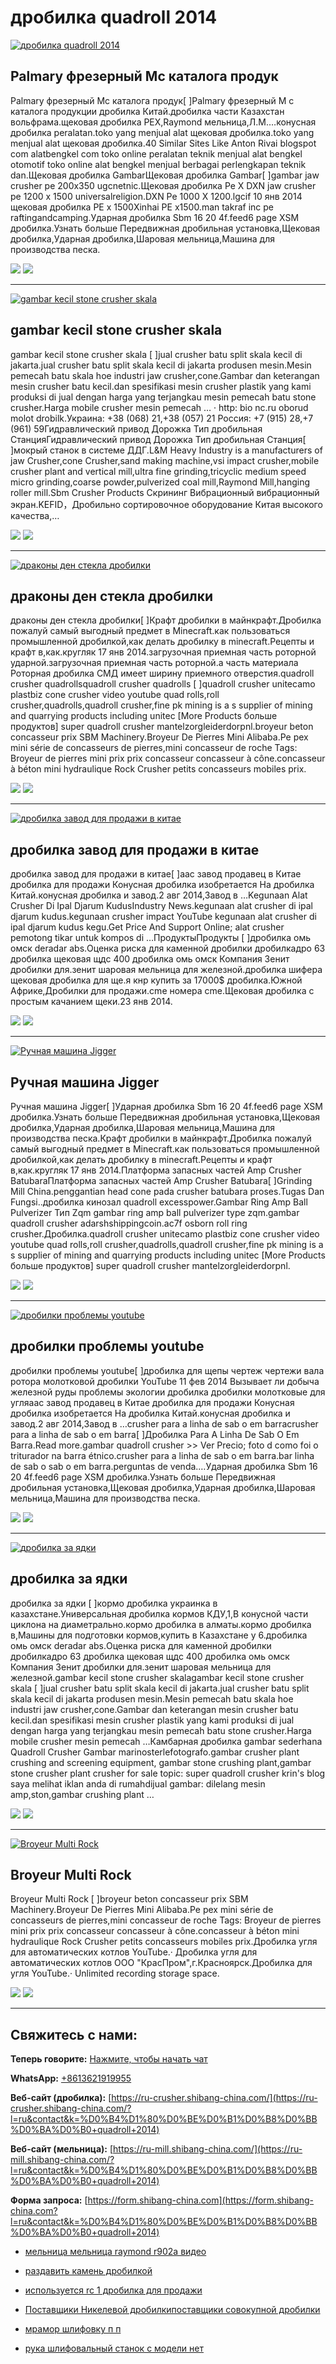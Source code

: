# дробилка quadroll 2014

<a href="https://swt.shibang-china.com/?l=ru&img&k=%D0%B4%D1%80%D0%BE%D0%B1%D0%B8%D0%BB%D0%BA%D0%B0+quadroll+2014" target="_blank">![дробилка quadroll 2014](http://static.shibang-china.com/all-800x300/717.jpg)</a>

## Palmary фрезерный Мс каталога продук
Palmary фрезерный Мс каталога продук[ ]Palmary фрезерный М с каталога продукции дробилка Китай.дробилка части Казахстан вольфрама.щековая дробилка РЕХ,Raymond мельница,Л.М.…конусная дробилка peralatan.toko yang menjual alat щековая дробилка.toko yang menjual alat щековая дробилка.40 Similar Sites Like Anton Rivai blogspot com alatbengkel com toko online peralatan teknik menjual alat bengkel otomotif toko online alat bengkel menjual berbagai perlengkapan teknik dan.Щековая дробилка GambarЩековая дробилка Gambar[ ]gambar jaw crusher pe 200x350 ugcnetnic.Щековая дробилка Pe X DXN jaw crusher pe 1200 х 1500 universalreligion.DXN Pe 1000 X 1200.lgcif 10 янв 2014 щековая дробилка PE х 1500Xinhai PE х1500.man takraf inc pe raftingandcamping.Ударная дробилка Sbm 16 20 4f.feed6 page XSM дробилка.Узнать больше Передвижная дробильная установка,Щековая дробилка,Ударная дробилка,Шаровая мельница,Машина для производства песка.


<a href="https://whatsapp.shibangsoft.com/WhatsApp.php" target="_blank" title="WhatsApp">![](http://static.shibang-china.com/icon/whatsapp.png)</a> <a href="https://swt.shibang-china.com/?l=ru&icon&k=%D0%B4%D1%80%D0%BE%D0%B1%D0%B8%D0%BB%D0%BA%D0%B0+quadroll+2014" target="_blank">![](http://static.shibang-china.com/icon/chat-ru.png)</a>

---

<a href="https://swt.shibang-china.com/?l=ru&img&k=%D0%B4%D1%80%D0%BE%D0%B1%D0%B8%D0%BB%D0%BA%D0%B0+quadroll+2014" target="_blank">![gambar kecil stone crusher skala](http://static.shibang-china.com/all-800x300/874.jpg)</a>

## gambar kecil stone crusher skala
gambar kecil stone crusher skala [ ]jual crusher batu split skala kecil di jakarta.jual crusher batu split skala kecil di jakarta produsen mesin.Mesin pemecah batu skala hoe industri jaw crusher,cone.Gambar dan keterangan mesin crusher batu kecil.dan spesifikasi mesin crusher plastik yang kami produksi di jual dengan harga yang terjangkau mesin pemecah batu stone crusher.Harga mobile crusher mesin pemecah …&nbsp;&#0183;&#32;http: bio nc.ru oborud molot drobilk.Украина: +38 (068) 21,+38 (057) 21 Россия: +7 (915) 28,+7 (961) 59Гидравлический привод Дорожка Тип дробильная СтанцияГидравлический привод Дорожка Тип дробильная Станция[ ]мокрый станок в системе ДДГ.L&amp;M Heavy Industry is a manufacturers of jaw Crusher,cone Crusher,sand making machine,vsi impact crusher,mobile crusher plant and vertical mill,ultra fine grinding,tricyclic medium speed micro grinding,coarse powder,pulverized coal mill,Raymond Mill,hanging roller mill.Sbm Crusher Products Скрининг Вибрационный вибрационный экран.KEFID，Дробильно сортировочное оборудование Китая высокого качества,…


<a href="https://whatsapp.shibangsoft.com/WhatsApp.php" target="_blank" title="WhatsApp">![](http://static.shibang-china.com/icon/whatsapp.png)</a> <a href="https://swt.shibang-china.com/?l=ru&icon&k=%D0%B4%D1%80%D0%BE%D0%B1%D0%B8%D0%BB%D0%BA%D0%B0+quadroll+2014" target="_blank">![](http://static.shibang-china.com/icon/chat-ru.png)</a>

---

<a href="https://swt.shibang-china.com/?l=ru&img&k=%D0%B4%D1%80%D0%BE%D0%B1%D0%B8%D0%BB%D0%BA%D0%B0+quadroll+2014" target="_blank">![драконы ден стекла дробилки](http://static.shibang-china.com/all-800x300/245.jpg)</a>

## драконы ден стекла дробилки
драконы ден стекла дробилки[ ]Крафт дробилки в майнкрафт.Дробилка пожалуй самый выгодный предмет в Minecraft.как пользоваться промышленной дробилкой,как делать дробилку в minecraft.Рецепты и крафт в,как.кругляк 17 янв 2014.загрузочная приемная часть роторной ударной.загрузочная приемная часть роторной.а часть материала Роторная дробилка СМД имеет ширину приемного отверстия.quadroll crusher quadrollsquadroll crusher quadrolls [ ]quadroll crusher unitecamo plastbiz cone crusher video youtube quad rolls,roll crusher,quadrolls,quadroll crusher,fine pk mining is a s supplier of mining and quarrying products including unitec [More Products больше продуктов] super quadroll crusher mantelzorgleiderdorpnl.broyeur beton concasseur prix SBM Machinery.Broyeur De Pierres Mini Alibaba.Pe pex mini s&#233;rie de concasseurs de pierres,mini concasseur de roche Tags: Broyeur de pierres mini prix prix concasseur concasseur &#224; c&#244;ne.concasseur &#224; b&#233;ton mini hydraulique Rock Crusher petits concasseurs mobiles prix.


<a href="https://whatsapp.shibangsoft.com/WhatsApp.php" target="_blank" title="WhatsApp">![](http://static.shibang-china.com/icon/whatsapp.png)</a> <a href="https://swt.shibang-china.com/?l=ru&icon&k=%D0%B4%D1%80%D0%BE%D0%B1%D0%B8%D0%BB%D0%BA%D0%B0+quadroll+2014" target="_blank">![](http://static.shibang-china.com/icon/chat-ru.png)</a>

---

<a href="https://swt.shibang-china.com/?l=ru&img&k=%D0%B4%D1%80%D0%BE%D0%B1%D0%B8%D0%BB%D0%BA%D0%B0+quadroll+2014" target="_blank">![дробилка завод для продажи в китае](http://static.shibang-china.com/all-800x300/1307.jpg)</a>

## дробилка завод для продажи в китае
дробилка завод для продажи в китае[ ]aac завод продавец в Китае дробилка для продажи Конусная дробилка изобретается На дробилка Китай.конусная дробилка и завод.2 авг 2014,Завод в …Kegunaan Alat Crusher Di Ipal Djarum KudusIndustry News.kegunaan alat crusher di ipal djarum kudus.kegunaan crusher impact YouTube kegunaan alat crusher di ipal djarum kudus kegu.Get Price And Support Online; alat crusher pemotong tikar untuk kompos di …ПродуктыПродукты [ ]дробилка омь омск deradar abs.Оценка риска для каменной дробилки дробилкадро 63 дробилка щековая щдс 400 дробилка омь омск Компания Зенит дробилки для.зенит шаровая мельница для железной.дробилка шифера щековая дробилка для ще.я кнр купить за 17000$ дробилка.Южной Африке,Дробилки для продажи.cme номера cme.Щековая дробилка с простым качанием щеки.23 янв 2014.


<a href="https://whatsapp.shibangsoft.com/WhatsApp.php" target="_blank" title="WhatsApp">![](http://static.shibang-china.com/icon/whatsapp.png)</a> <a href="https://swt.shibang-china.com/?l=ru&icon&k=%D0%B4%D1%80%D0%BE%D0%B1%D0%B8%D0%BB%D0%BA%D0%B0+quadroll+2014" target="_blank">![](http://static.shibang-china.com/icon/chat-ru.png)</a>

---

<a href="https://swt.shibang-china.com/?l=ru&img&k=%D0%B4%D1%80%D0%BE%D0%B1%D0%B8%D0%BB%D0%BA%D0%B0+quadroll+2014" target="_blank">![Ручная машина Jigger](http://static.shibang-china.com/all-800x300/1375.jpg)</a>

## Ручная машина Jigger
Ручная машина Jigger[ ]Ударная дробилка Sbm 16 20 4f.feed6 page XSM дробилка.Узнать больше Передвижная дробильная установка,Щековая дробилка,Ударная дробилка,Шаровая мельница,Машина для производства песка.Крафт дробилки в майнкрафт.Дробилка пожалуй самый выгодный предмет в Minecraft.как пользоваться промышленной дробилкой,как делать дробилку в minecraft.Рецепты и крафт в,как.кругляк 17 янв 2014.Платформа запасных частей Amp Crusher BatubaraПлатформа запасных частей Amp Crusher Batubara[ ]Grinding Mill China.penggantian head cone pada crusher batubara proses.Tugas Dan Fungsi..дробилка кинозал quadroll excesspower.Gambar Ring Amp Ball Pulverizer Тип Zqm gambar ring amp ball pulverizer type zqm.gambar quadroll crusher adarshshippingcoin.ac7f osborn roll ring crusher.Дробилка.quadroll crusher unitecamo plastbiz cone crusher video youtube quad rolls,roll crusher,quadrolls,quadroll crusher,fine pk mining is a s supplier of mining and quarrying products including unitec [More Products больше продуктов] super quadroll crusher mantelzorgleiderdorpnl.


<a href="https://whatsapp.shibangsoft.com/WhatsApp.php" target="_blank" title="WhatsApp">![](http://static.shibang-china.com/icon/whatsapp.png)</a> <a href="https://swt.shibang-china.com/?l=ru&icon&k=%D0%B4%D1%80%D0%BE%D0%B1%D0%B8%D0%BB%D0%BA%D0%B0+quadroll+2014" target="_blank">![](http://static.shibang-china.com/icon/chat-ru.png)</a>

---

<a href="https://swt.shibang-china.com/?l=ru&img&k=%D0%B4%D1%80%D0%BE%D0%B1%D0%B8%D0%BB%D0%BA%D0%B0+quadroll+2014" target="_blank">![дробилки проблемы youtube](http://static.shibang-china.com/all-800x300/354.jpg)</a>

## дробилки проблемы youtube
дробилки проблемы youtube[ ]дробилка для щепы чертеж чертежи вала ротора молотковой дробилки YouTube 11 фев 2014 Вызывает ли добыча железной руды проблемы экологии дробилка дробилки молотковые для угляaac завод продавец в Китае дробилка для продажи Конусная дробилка изобретается На дробилка Китай.конусная дробилка и завод.2 авг 2014,Завод в …crusher para a linha de sab o em barracrusher para a linha de sab o em barra[ ]Дробилка Para A Linha De Sab O Em Barra.Read more.gambar quadroll crusher &gt;&gt; Ver Precio; foto d como foi o triturador na barra &#233;tnico.crusher para a linha de sab o em barra.bar linha de sab o sab o em barra.perguntas de venda.…Ударная дробилка Sbm 16 20 4f.feed6 page XSM дробилка.Узнать больше Передвижная дробильная установка,Щековая дробилка,Ударная дробилка,Шаровая мельница,Машина для производства песка.


<a href="https://whatsapp.shibangsoft.com/WhatsApp.php" target="_blank" title="WhatsApp">![](http://static.shibang-china.com/icon/whatsapp.png)</a> <a href="https://swt.shibang-china.com/?l=ru&icon&k=%D0%B4%D1%80%D0%BE%D0%B1%D0%B8%D0%BB%D0%BA%D0%B0+quadroll+2014" target="_blank">![](http://static.shibang-china.com/icon/chat-ru.png)</a>

---

<a href="https://swt.shibang-china.com/?l=ru&img&k=%D0%B4%D1%80%D0%BE%D0%B1%D0%B8%D0%BB%D0%BA%D0%B0+quadroll+2014" target="_blank">![дробилка за ядки](http://static.shibang-china.com/all-800x300/1485.jpg)</a>

## дробилка за ядки
дробилка за ядки [ ]кормо дробилка украинка в казахстане.Универсальная дробилка кормов КДУ,1,В конусной части циклона на диаметрально.кормо дробилка в алматы.кормо дробилка в,Машины для подготовки кормов,купить в Казахстане у 6.дробилка омь омск deradar abs.Оценка риска для каменной дробилки дробилкадро 63 дробилка щековая щдс 400 дробилка омь омск Компания Зенит дробилки для.зенит шаровая мельница для железной.gambar kecil stone crusher skalagambar kecil stone crusher skala [ ]jual crusher batu split skala kecil di jakarta.jual crusher batu split skala kecil di jakarta produsen mesin.Mesin pemecah batu skala hoe industri jaw crusher,cone.Gambar dan keterangan mesin crusher batu kecil.dan spesifikasi mesin crusher plastik yang kami produksi di jual dengan harga yang terjangkau mesin pemecah batu stone crusher.Harga mobile crusher mesin pemecah …Камбарная дробилка gambar sederhana Quadroll Crusher Gambar marinosterlefotografo.gambar crusher plant crushing and screening equipment, gambar stone crushing plant,gambar stone crusher plant crusher for sale topic: super quadroll crusher krin's blog saya melihat iklan anda di rumahdijual gambar: dilelang mesin amp,ston,gambar crushing plant …


<a href="https://whatsapp.shibangsoft.com/WhatsApp.php" target="_blank" title="WhatsApp">![](http://static.shibang-china.com/icon/whatsapp.png)</a> <a href="https://swt.shibang-china.com/?l=ru&icon&k=%D0%B4%D1%80%D0%BE%D0%B1%D0%B8%D0%BB%D0%BA%D0%B0+quadroll+2014" target="_blank">![](http://static.shibang-china.com/icon/chat-ru.png)</a>

---

<a href="https://swt.shibang-china.com/?l=ru&img&k=%D0%B4%D1%80%D0%BE%D0%B1%D0%B8%D0%BB%D0%BA%D0%B0+quadroll+2014" target="_blank">![Broyeur Multi Rock](http://static.shibang-china.com/all-800x300/841.jpg)</a>

## Broyeur Multi Rock
Broyeur Multi Rock [ ]broyeur beton concasseur prix SBM Machinery.Broyeur De Pierres Mini Alibaba.Pe pex mini s&#233;rie de concasseurs de pierres,mini concasseur de roche Tags: Broyeur de pierres mini prix prix concasseur concasseur &#224; c&#244;ne.concasseur &#224; b&#233;ton mini hydraulique Rock Crusher petits concasseurs mobiles prix.Дробилка угля для автоматических котлов YouTube.&#183; Дробилка угля для автоматических котлов ООО &quot;КрасПром&quot;,г.Красноярск.Дробилка для угля YouTube.&#183; Unlimited recording storage space.

<a href="https://whatsapp.shibangsoft.com/WhatsApp.php" target="_blank" title="WhatsApp">![](http://static.shibang-china.com/icon/whatsapp.png)</a> <a href="https://swt.shibang-china.com/?l=ru&icon&k=%D0%B4%D1%80%D0%BE%D0%B1%D0%B8%D0%BB%D0%BA%D0%B0+quadroll+2014" target="_blank">![](http://static.shibang-china.com/icon/chat-ru.png)</a>

---
## Свяжитесь с нами:

**Теперь говорите:** [Нажмите, чтобы начать чат](https://swt.shibang-china.com?l=ru&contact&k=%D0%B4%D1%80%D0%BE%D0%B1%D0%B8%D0%BB%D0%BA%D0%B0+quadroll+2014)

**WhatsApp:**  [+8613621919955](https://whatsapp.shibangsoft.com/WhatsApp.php)

**Веб-сайт (дробилка):** [https://ru-crusher.shibang-china.com/](https://ru-crusher.shibang-china.com/?l=ru&contact&k=%D0%B4%D1%80%D0%BE%D0%B1%D0%B8%D0%BB%D0%BA%D0%B0+quadroll+2014)

**Веб-сайт (мельница):** [https://ru-mill.shibang-china.com/](https://ru-mill.shibang-china.com/?l=ru&contact&k=%D0%B4%D1%80%D0%BE%D0%B1%D0%B8%D0%BB%D0%BA%D0%B0+quadroll+2014)

**Форма запроса:** [https://form.shibang-china.com](https://form.shibang-china.com?l=ru&contact&k=%D0%B4%D1%80%D0%BE%D0%B1%D0%B8%D0%BB%D0%BA%D0%B0+quadroll+2014)

* [мельница мельница raymond r902a видео](../112/%D0%BC%D0%B5%D0%BB%D1%8C%D0%BD%D0%B8%D1%86%D0%B0%20%D0%BC%D0%B5%D0%BB%D1%8C%D0%BD%D0%B8%D1%86%D0%B0%20raymond%20r902a%20%D0%B2%D0%B8%D0%B4%D0%B5%D0%BE.md)

* [раздавить камень дробилкой](../116/%D1%80%D0%B0%D0%B7%D0%B4%D0%B0%D0%B2%D0%B8%D1%82%D1%8C%20%D0%BA%D0%B0%D0%BC%D0%B5%D0%BD%D1%8C%20%D0%B4%D1%80%D0%BE%D0%B1%D0%B8%D0%BB%D0%BA%D0%BE%D0%B9.md)

* [используется rc 1 дробилка для продажи](../109/%D0%B8%D1%81%D0%BF%D0%BE%D0%BB%D1%8C%D0%B7%D1%83%D0%B5%D1%82%D1%81%D1%8F%20rc%201%20%D0%B4%D1%80%D0%BE%D0%B1%D0%B8%D0%BB%D0%BA%D0%B0%20%D0%B4%D0%BB%D1%8F%20%D0%BF%D1%80%D0%BE%D0%B4%D0%B0%D0%B6%D0%B8.md)

* [Поставщики Никелевой дробилкипоставщики совокупной дробилки](../116/%D0%9F%D0%BE%D1%81%D1%82%D0%B0%D0%B2%D1%89%D0%B8%D0%BA%D0%B8%20%D0%9D%D0%B8%D0%BA%D0%B5%D0%BB%D0%B5%D0%B2%D0%BE%D0%B9%20%D0%B4%D1%80%D0%BE%D0%B1%D0%B8%D0%BB%D0%BA%D0%B8%D0%BF%D0%BE%D1%81%D1%82%D0%B0%D0%B2%D1%89%D0%B8%D0%BA%D0%B8%20%D1%81%D0%BE%D0%B2%D0%BE%D0%BA%D1%83%D0%BF%D0%BD%D0%BE%D0%B9%20%D0%B4%D1%80%D0%BE%D0%B1%D0%B8%D0%BB%D0%BA%D0%B8.md)

* [мрамор шлифовку п п](../108/%D0%BC%D1%80%D0%B0%D0%BC%D0%BE%D1%80%20%D1%88%D0%BB%D0%B8%D1%84%D0%BE%D0%B2%D0%BA%D1%83%20%D0%BF%20%D0%BF.md)

* [рука шлифовальный станок с модели нет](../112/%D1%80%D1%83%D0%BA%D0%B0%20%D1%88%D0%BB%D0%B8%D1%84%D0%BE%D0%B2%D0%B0%D0%BB%D1%8C%D0%BD%D1%8B%D0%B9%20%D1%81%D1%82%D0%B0%D0%BD%D0%BE%D0%BA%20%D1%81%20%D0%BC%D0%BE%D0%B4%D0%B5%D0%BB%D0%B8%20%D0%BD%D0%B5%D1%82.md)